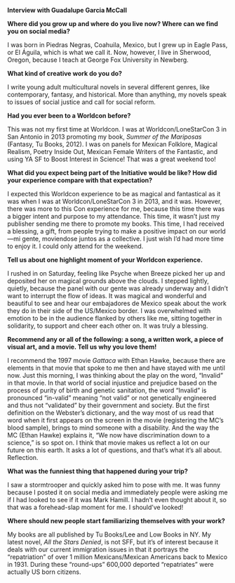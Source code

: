 **Interview with Guadalupe Garcia McCall**

**Where did you grow up and where do you live now? Where can we find you on social media?**

I was born in Piedras Negras, Coahuila, Mexico, but I grew up in Eagle Pass, or El Águila, which is what we call it. Now, however, I live in Sherwood, Oregon, because I teach at George Fox University in Newberg.

**What kind of creative work do you do?**

I write young adult multicultural novels in several different genres, like contemporary, fantasy, and historical. More than anything, my novels speak to issues of social justice and call for social reform.

**Had you ever been to a Worldcon before?**

This was not my first time at Worldcon. I was at Worldcon/LoneStarCon 3 in San Antonio in 2013 promoting my book, _Summer of the Mariposas_ (Fantasy, Tu Books, 2012). I was on panels for Mexican Folklore, Magical Realism, Poetry Inside Out, Mexican Female Writers of the Fantastic, and using YA SF to Boost Interest in Science! That was a great weekend too!

**What did you expect being part of the Initiative would be like? How did your experience compare with that expectation?**

I expected this Worldcon experience to be as magical and fantastical as it was when I was at Worldcon/LoneStarCon 3 in 2013, and it was.
However, there was more to this Con experience for me, because this time there was a bigger intent and purpose to my attendance. This time, it wasn’t just my publisher sending me there to promote my books. This time, I had received a blessing, a gift, from people trying to make a positive impact on our world—mi gente, moviendose juntos as a collective. I just wish I’d had more time to enjoy it. I could only attend for the weekend.

**Tell us about one highlight moment of your Worldcon experience.**

I rushed in on Saturday, feeling like Psyche when Breeze picked her up and deposited her on magical grounds above the clouds. I stepped lightly, quietly, because the panel with our gente was already underway and I didn’t want to interrupt the flow of ideas. It was magical and wonderful and beautiful to see and hear our embajadores de Mexico speak about the work they do in their side of the US/Mexico border. I was overwhelmed with emotion to be in the audience flanked by others like me, sitting together in solidarity, to support and cheer each other on. It was truly a blessing.

**Recommend any or all of the following: a song, a written work, a piece of visual art, and a movie. Tell us why you love them!**

I recommend the 1997 movie _Gattaca_ with Ethan Hawke, because there are elements in that movie that spoke to me then and have stayed with me until now. Just this morning, I was thinking about the play on the word, “Invalid” in that movie. In that world of social injustice and prejudice based on the process of purity of birth and genetic sanitation, the word “Invalid” is pronounced “in-valid” meaning “not valid” or not genetically engineered and thus not “validated” by their government and society. But the first definition on the Webster’s dictionary, and the way most of us read that word when it first appears on the screen in the movie (registering the MC’s blood sample), brings to mind someone with a disability. And the way the MC (Ethan Hawke) explains it, “We now have discrimination down to a science,” is so spot on. I think that movie makes us reflect a lot on our future on this earth. It asks a lot of questions, and that’s what it’s all about. Reflection.

**What was the funniest thing that happened during your trip?**

I saw a stormtrooper and quickly asked him to pose with me. It was funny because I posted it on social media and immediately people were asking me if I had looked to see if it was Mark Hamill. I hadn’t even thought about it, so that was a forehead-slap moment for me. I should’ve looked!

**Where should new people start familiarizing themselves with your work?**

My books are all published by Tu Books/Lee and Low Books in NY. My latest novel, _All the Stars Denied_, is not SFF, but it’s of interest because it deals with our current immigration issues in that it portrays the “repatriation” of over 1 million Mexicans/Mexican Americans back to Mexico in 1931. During these “round-ups” 600,000 deported “repatriates” were actually US born citizens.
